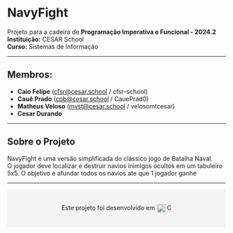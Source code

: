 # NavyFight

Projeto para a cadeira de **Programação Imperativa e Funcional - 2024.2**  
**Instituição:** CESAR School  
**Curso:** Sistemas de Informação  

---

## Membros:
- **Caio Felipe** (<cfsr@cesar.school> / cfsr-school)  
- **Cauê Prado** (<cpb@cesar.school> / CauePrad0)  
- **Matheus Veloso** (<mvst@cesar.school> / velosomtcesar)  
- **Cesar Durando**

---

## Sobre o Projeto

NavyFight é uma versão simplificada do clássico jogo de Batalha Naval.  
O jogador deve localizar e destruir navios inimigos ocultos em um tabuleiro 5x5. 
O objetivo é afundar todos os navios ate que 1 jogador ganhe


---

<footer style="text-align: center; padding: 20px; background: #f4f4f4;">
    <p>
        Este projeto foi desenvolvido em 
        <img src="https://cdn.jsdelivr.net/gh/devicons/devicon/icons/c/c-original.svg" alt="C Logo" style="width: 20px; vertical-align: middle;">
        C
    </p>
</footer>

































